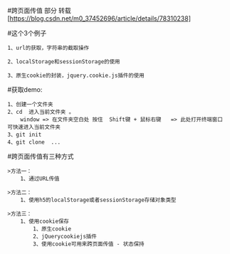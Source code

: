 #跨页面传值 部分 转载[https://blog.csdn.net/m0_37452696/article/details/78310238]



#这个3个例子


    1、url的获取，字符串的截取操作

    2、localStorage和sessionStorage的使用

    3、原生cookie的封装，jquery.cookie.js插件的使用

#获取demo:


    1、创建一个文件夹
    2、cd  进入当前文件夹 。
        window => 在文件夹空白处 按住  Shift键 + 鼠标右键   => 此处打开终端窗口  可快速进入当前文件夹
    3、git init   
    4、git clone  ...


#跨页面传值有三种方式


    >方法一：
        1、通过URL传值

    >方法二：
        1、使用h5的localStorage或者sessionStorage存储对象类型

    >方法三：
        1、使用cookie保存
            1、原生cookie
            2、jQuerycookiejs插件
            3、使用cookie可用来跨页面传值 - 状态保持
    
